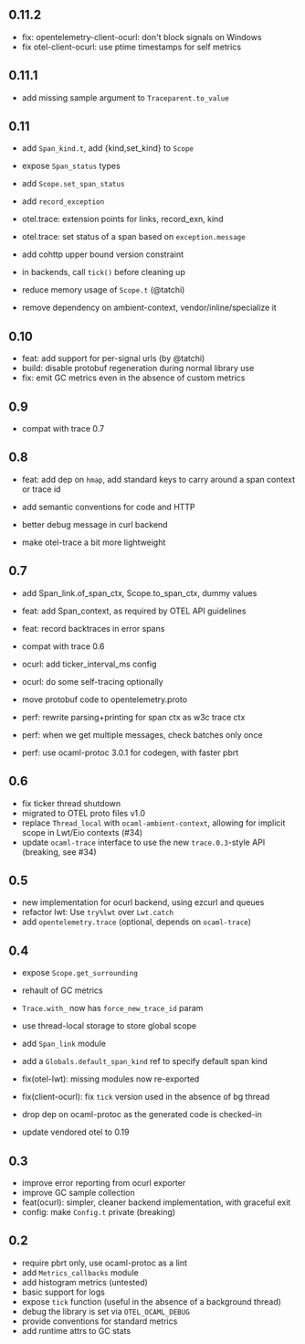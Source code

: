 
## 0.11.2

- fix: opentelemetry-client-ocurl: don't block signals on Windows
- fix otel-client-ocurl: use ptime timestamps for self metrics

## 0.11.1

- add missing sample argument to `Traceparent.to_value`

## 0.11

- add `Span_kind.t`, add {kind,set_kind} to `Scope`
- expose `Span_status` types
- add `Scope.set_span_status`
- add `record_exception`
- otel.trace: extension points for links, record_exn, kind
- otel.trace: set status of a span based on `exception.message`

- add cohttp upper bound version constraint
- in backends, call `tick()` before cleaning up
- reduce memory usage of `Scope.t` (@tatchi)

- remove dependency on ambient-context, vendor/inline/specialize it

## 0.10

- feat: add support for per-signal urls (by @tatchi)
- build: disable protobuf regeneration during normal library use
- fix: emit GC metrics even in the absence of custom metrics

## 0.9

- compat with trace 0.7

## 0.8

- feat: add dep on `hmap`, add standard keys to carry around a span context or trace id
- add semantic conventions for code and HTTP

- better debug message in curl backend
- make otel-trace a bit more lightweight

## 0.7

- add Span_link.of_span_ctx, Scope.to_span_ctx, dummy values
- feat: add Span_context, as required by OTEL API guidelines
- feat: record backtraces in error spans
- compat with trace 0.6
- ocurl: add ticker_interval_ms config
- ocurl: do some self-tracing optionally
- move protobuf code to opentelemetry.proto

- perf: rewrite parsing+printing for span ctx as w3c trace ctx
- perf: when we get multiple messages, check batches only once
- perf: use ocaml-protoc 3.0.1 for codegen, with faster pbrt

## 0.6

- fix ticker thread shutdown
- migrated to OTEL proto files v1.0
- replace `Thread_local` with `ocaml-ambient-context`, allowing for implicit scope in Lwt/Eio contexts (#34)
- update `ocaml-trace` interface to use the new `trace.0.3`-style API (breaking, see #34)

## 0.5

- new implementation for ocurl backend, using ezcurl and queues
- refactor lwt: Use `try%lwt` over `Lwt.catch`
- add `opentelemetry.trace` (optional, depends on `ocaml-trace`)

## 0.4

- expose `Scope.get_surrounding`
- rehault of GC metrics
- `Trace.with_` now has `force_new_trace_id` param
- use thread-local storage to store global scope
- add `Span_link` module
- add a `Globals.default_span_kind` ref to specify default span kind

- fix(otel-lwt): missing modules now re-exported
- fix(client-ocurl): fix `tick` version used in the absence of bg thread

- drop dep on ocaml-protoc as the generated code is checked-in
- update vendored otel to 0.19

## 0.3

- improve error reporting from ocurl exporter
- improve GC sample collection
- feat(ocurl): simpler, cleaner backend implementation, with graceful exit
- config: make `Config.t` private (breaking)

## 0.2

- require pbrt only, use ocaml-protoc as a lint
- add `Metrics_callbacks` module
- add histogram metrics (untested)
- basic support for logs
- expose `tick` function (useful in the absence of a background thread)
- debug the library is set via `OTEL_OCAML_DEBUG`
- provide conventions for standard metrics
- add runtime attrs to GC stats
